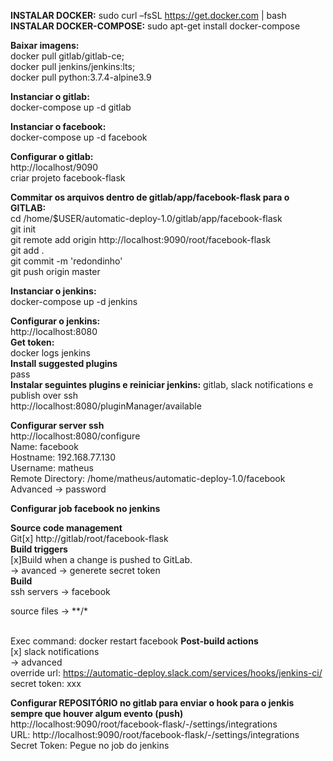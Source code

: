 **INSTALAR DOCKER:** sudo curl –fsSL https://get.docker.com | bash <br/>
**INSTALAR DOCKER-COMPOSE:** sudo apt-get install docker-compose <br/>

**Baixar imagens:** <br/>
docker pull gitlab/gitlab-ce;  <br/>
docker pull jenkins/jenkins:lts; <br/>
docker pull python:3.7.4-alpine3.9 <br/>
  
**Instanciar o gitlab:** <br/>
docker-compose up -d gitlab <br/>
  
**Instanciar o facebook:** <br/>
docker-compose up -d facebook <br/>
  
**Configurar o gitlab:** <br/> 
http://localhost/9090 <br/>
criar projeto facebook-flask <br/>
  
**Commitar os arquivos dentro de gitlab/app/facebook-flask para o GITLAB:** <br/>
cd /home/$USER/automatic-deploy-1.0/gitlab/app/facebook-flask <br/>
git init <br/>
git remote add origin http://localhost:9090/root/facebook-flask <br/>
git add . <br/>
git commit -m 'redondinho' <br/>
git push origin master <br/>
  
**Instanciar o jenkins:** <br/>
docker-compose up -d jenkins <br/>
  
**Configurar o jenkins:** <br/>
http://localhost:8080 <br/>
**Get token:** <br/>
docker logs jenkins <br/>
**Install suggested plugins** <br/>
pass <br/>
**Instalar seguintes plugins e reiniciar jenkins:** gitlab, slack notifications e publish over ssh  <br/>
http://localhost:8080/pluginManager/available <br/>

**Configurar server ssh** <br/>
http://localhost:8080/configure <br/>
Name: facebook <br/>
Hostname: 192.168.77.130 <br/>
Username: matheus <br/>
Remote Directory: /home/matheus/automatic-deploy-1.0/facebook <br/>
Advanced -> password <br/>
 
**Configurar job facebook no jenkins** <br/>

**Source code management** <br/>
Git[x] http://gitlab/root/facebook-flask <br/>
**Build triggers** <br/>
[x]Build when a change is pushed to GitLab. <br/>
-> avanced -> generete secret token <br/>
**Build** <br/>
ssh servers -> facebook <br/><p>source files -> **/*<p/> <br/>
Exec command: docker restart facebook
**Post-build actions** <br/>
[x] slack notifications <br/>
-> advanced <br/>
override url: https://automatic-deploy.slack.com/services/hooks/jenkins-ci/ <br/>
secret token: xxx <br/>

**Configurar REPOSITÓRIO no gitlab para enviar o hook para o jenkis sempre que houver algum evento (push)** <br/>
http://localhost:9090/root/facebook-flask/-/settings/integrations <br/>
URL: http://localhost:9090/root/facebook-flask/-/settings/integrations <br/>
Secret Token: Pegue no job do jenkins <br/>
 


